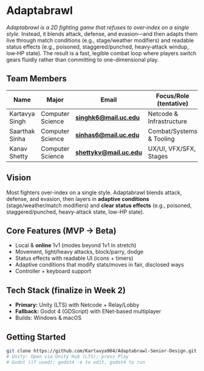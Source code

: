 # Adaptabrawl
_Adaptabrawl is a 2D fighting game that refuses to over‑index on a single style._ Instead, it blends attack, defense, and evasion—and then adapts them live through match conditions (e.g., stage/weather modifiers) and readable status effects (e.g., poisoned, staggered/punched, heavy‑attack windup, low‑HP state). The result is a fast, legible combat loop where players switch gears fluidly rather than committing to one-dimensional play.

## Team Members

| Name           | Major            | Email   | Focus/Role (tentative)   |
| -------------- | ---------------- | ------- | ------------------------ |
| Kartavya Singh | Computer Science | **singhk6@mail.uc.edu**  | Netcode & Infrastructure |
| Saarthak Sinha | Computer Science | **sinhas6@mail.uc.edu**  | Combat/Systems & Tooling |
| Kanav Shetty   | Computer Science | **shettykv@mail.uc.edu** | UX/UI, VFX/SFX, Stages   |

## Vision
Most fighters over-index on a single style. Adaptabrawl blends attack, defense, and evasion, then layers in **adaptive conditions** (stage/weather/match modifiers) and **clear status effects** (e.g., poisoned, staggered/punched, heavy-attack state, low-HP state).

## Core Features (MVP → Beta)
- Local & **online** 1v1 (modes beyond 1v1 in stretch)
- Movement, light/heavy attacks, block/parry, dodge
- Status effects with readable UI (icons + timers)
- Adaptive conditions that modify stats/moves in fair, disclosed ways
- Controller + keyboard support

## Tech Stack (finalize in Week 2)
- **Primary:** Unity (LTS) with Netcode + Relay/Lobby
- **Fallback:** Godot 4 (GDScript) with ENet-based multiplayer
- Builds: Windows & macOS

## Getting Started
```bash
git clone https://github.com/Kartavya904/Adaptabrawl-Senior-Design.git
# Unity: Open via Unity Hub (LTS); press Play
# Godot (if used): godot4 -e to edit, godot4 to run
